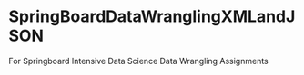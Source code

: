 # SpringBoardDataWranglingXMLandJSON
For Springboard Intensive Data Science Data Wrangling Assignments

